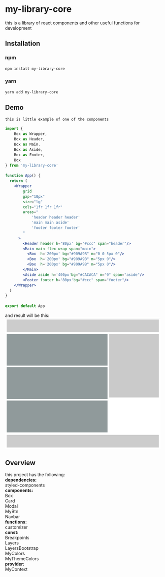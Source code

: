# my-library-core
this is a library of react components and other useful functions for development

## Installation

### npm
```bash
npm install my-library-core 
```
### yarn 
```bash
yarn add my-library-core
```
## Demo
    this is little example of one of the components
```jsx
import {
    Box as Wrapper,
    Box as Header,
    Box as Main,
    Box as Aside,
    Box as Footer,
    Box
} from 'my-library-core'

function App() {
  return (
    <Wrapper 
        grid
        gap="10px"
        size="lg" 
        cols="1fr 1fr 1fr" 
        areas="
            'header header header'
            'main main aside'
            'footer footer footer'
        "
      >
        <Header header h='80px' bg="#ccc" span="header"/>
        <Main main flex wrap span="main">
          <Box  h='200px' bg="#909A9B" m="0 0 5px 0"/>
          <Box  h='200px' bg="#909A9B" m="5px 0"/>
          <Box  h='200px' bg="#909A9B" m="5px 0"/>
        </Main>
        <Aside aside h='400px'bg="#CACACA" m="0" span="aside"/>
        <Footer footer h='80px'bg="#ccc" span="footer"/>
    </Wrapper>
  )
}

export default App
```
and result will be this:
![Screenshot](src/assets/Capture.PNG)


## Overview
this project has the following:<br />
<b>dependencies:</b><br />
    styled-components <br />
<b>components:</b> <br />
    Box<br />
    Card<br />
    Modal<br />
    MyBtn<br />
    Navbar<br />
<b>functions:</b> <br />
    customizer<br />
<b>const:</b> <br />
    Breakpoints<br />
    Layers<br />
    LayersBootstrap<br />
    MyColors<br />
    MyThemeColors<br />
<b>provider:</b><br />
    MyContext<br />